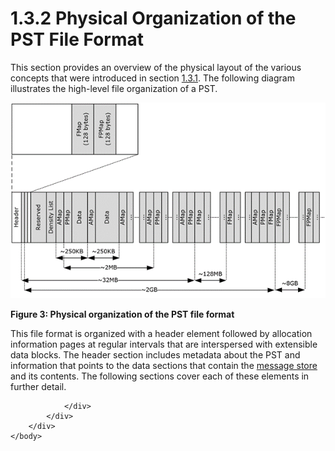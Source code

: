 <html dir="LTR" xmlns:mshelp="http://msdn.microsoft.com/mshelp" xmlns:ddue="http://ddue.schemas.microsoft.com/authoring/2003/5" xmlns:xlink="http://www.w3.org/1999/xlink" xmlns:tool="http://www.microsoft.com/tooltip">
    <head>
        <meta http-equiv="Content-Type" content="text/html; CHARSET=utf-8"></meta>
        <meta name="save" content="history"></meta>
        <title>1.3.2 Physical Organization of the PST File Format</title>
        <xml>
            <mshelp:toctitle title="1.3.2 Physical Organization of the PST File Format"></mshelp:toctitle>
            <mshelp:rltitle title="[MS-PST]: Physical Organization of the PST File Format"></mshelp:rltitle>
            <mshelp:keyword index="A" term="6b57253b-0853-47bb-99bb-d4b8f78105f0"></mshelp:keyword>
            <mshelp:attr name="DCSext.ContentType" value="open specification"></mshelp:attr>
            <mshelp:attr name="AssetID" value="6b57253b-0853-47bb-99bb-d4b8f78105f0"></mshelp:attr>
            <mshelp:attr name="TopicType" value="kbRef"></mshelp:attr>
            <mshelp:attr name="DCSext.Title" value="[MS-PST]: Physical Organization of the PST File Format" />
        </xml>
    </head>
    <body>
        <div id="header">
            <h1 class="heading">1.3.2 Physical Organization of the PST File Format</h1>
        </div>
        <div id="mainSection">
            <div id="mainBody">
                <div id="allHistory" class="saveHistory"></div>
                <div id="sectionSection0" class="section" name="collapseableSection">
                    

<p>This section provides an overview of the physical layout of
the various concepts that were introduced in section <a href="de4157d3-fc53-4aec-81be-d1659c8a2302.htm">1.3.1</a>. The following
diagram illustrates the high-level file organization of a PST.</p>

<p><img id="MS-PST_pictb0649c8f-8a45-47f6-a26e-673d53d07b1c.png" src="MS-PST_files/image003.png" alt="Physical organization of the PST file format" title="Physical organization of the PST file format"></p>

<p><b>Figure 3: Physical organization of the PST file format</b></p>

<p>This file format is organized with a header element followed
by allocation information pages at regular intervals that are interspersed with
extensible data blocks. The header section includes metadata about the PST and
information that points to the data sections that contain the <a href="08220cc9-69b1-4072-a2e7-2a0ff201d505.htm#gt_fda94a53-448d-48d5-9991-176c530ff597">message store</a> and its
contents. The following sections cover each of these elements in further
detail.</p>


                </div>
            </div>
        </div>
    </body>
</html>